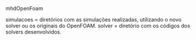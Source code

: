 mhdOpenFoam

simulacoes = diretórios com as simulações realizadas, utilizando o novo solver ou os originais do OpenFOAM.
solver = diretório com os códigos dos solvers desenvolvidos.
